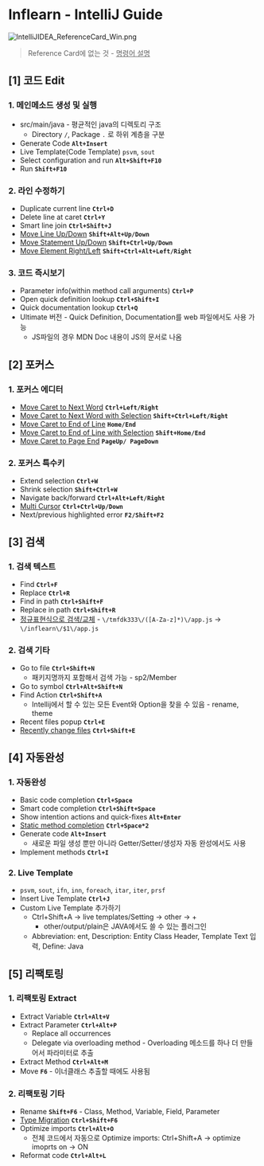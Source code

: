 # Inflearn - IntelliJ Guide

![IntelliJIDEA_ReferenceCard_Win.png](https://github.com/tmfdk333/intellij-guide/blob/master/images/IntelliJIDEA_ReferenceCard_Win.png)

> Reference Card에 없는 것 - <ins>명령어 설명</ins>

## [1] 코드 Edit
### 1. 메인메소드 생성 및 실행
- src/main/java - 평균적인 java의 디렉토리 구조
    - Directory `/`, Package `.` 로 하위 계층을 구분
- Generate Code **`Alt+Insert`**
- Live Template(Code Template) `psvm`, `sout`
- Select configuration and run **`Alt+Shift+F10`**
- Run **`Shift+F10`**

### 2. 라인 수정하기
- Duplicate current line **`Ctrl+D`**
- Delete line at caret **`Ctrl+Y`**
- Smart line join **`Ctrl+Shift+J`**
- <ins>Move Line Up/Down</ins> **`Shift+Alt+Up/Down`**
- <ins>Move Statement Up/Down</ins> **`Shift+Ctrl+Up/Down`**
- <ins>Move Element Right/Left</ins> **`Shift+Ctrl+Alt+Left/Right`**

### 3. 코드 즉시보기
- Parameter info(within method call arguments) **`Ctrl+P`**
- Open quick definition lookup **`Ctrl+Shift+I`**
- Quick documentation lookup **`Ctrl+Q`**
- Ultimate 버전 - Quick Definition, Documentation를 web 파일에서도 사용 가능
    - JS파일의 경우 MDN Doc 내용이 JS의 문서로 나옴

## [2] 포커스
### 1. 포커스 에디터
- <ins>Move Caret to Next Word</ins> **`Ctrl+Left/Right`**
- <ins>Move Caret to Next Word with Selection</ins> **`Shift+Ctrl+Left/Right`**
- <ins>Move Caret to End of Line</ins> **`Home/End`**
- <ins>Move Caret to End of Line with Selection</ins> **`Shift+Home/End`**
- <ins>Move Caret to Page End</ins> **`PageUp/ PageDown`**

### 2. 포커스 특수키
- Extend selection **`Ctrl+W`**
- Shrink selection **`Shift+Ctrl+W`**
- Navigate back/forward **`Ctrl+Alt+Left/Right`**
- <ins>Multi Cursor</ins> **`Ctrl+Ctrl+Up/Down`**
- Next/previous highlighted error **`F2/Shift+F2`**

## [3] 검색
### 1. 검색 텍스트
- Find **`Ctrl+F`**
- Replace **`Ctrl+R`**
- Find in path **`Ctrl+Shift+F`**
- Replace in path **`Ctrl+Shift+R`**
- <ins>정규표현식으로 검색/교체</ins> - `\/tmfdk333\/([A-Za-z]*)\/app.js` → `\/inflearn\/$1\/app.js`

### 2. 검색 기타
- Go to file **`Ctrl+Shift+N`**
    - 패키지명까지 포함해서 검색 가능 - sp2/Member
- Go to symbol **`Ctrl+Alt+Shift+N`**
- Find Action **`Ctrl+Shift+A`**
    - Intellij에서 할 수 있는 모든 Event와 Option을 찾을 수 있음 - rename, theme
- Recent files popup **`Ctrl+E`**
- <ins>Recently change files</ins> **`Ctrl+Shift+E`**

## [4] 자동완성
### 1. 자동완성
- Basic code completion **`Ctrl+Space`**
- Smart code completion **`Ctrl+Shift+Space`**
- Show intention actions and quick-fixes **`Alt+Enter`**
- <ins>Static method completion</ins> **`Ctrl+Space*2`**
- Generate code **`Alt+Insert`**
    - 새로운 파일 생성 뿐만 아니라 Getter/Setter/생성자 자동 완성에서도 사용
- Implement methods **`Ctrl+I`**

### 2. Live Template
- `psvm`, `sout`, `ifn`, `inn`, `foreach`, `itar`, `iter`, `prsf`
- Insert Live Template **`Ctrl+J`**
- Custom Live Template 추가하기
    - Ctrl+Shift+A → live templates/Setting → other → + 
        - other/output/plain은 JAVA에서도 쓸 수 있는 플러그인 
    - Abbreviation: ent, Description: Entity Class Header, Template Text 입력, Define: Java

## [5] 리팩토링
### 1. 리팩토링 Extract
- Extract Variable **`Ctrl+Alt+V`**
- Extract Parameter **`Ctrl+Alt+P`**
    - Replace all occurrences
    - Delegate via overloading method - Overloading 메소드를 하나 더 만들어서 파라미터로 추출 
- Extract Method **`Ctrl+Alt+M`**
- Move **`F6`** - 이너클래스 추출할 때에도 사용됨
 
### 2. 리팩토링 기타
- Rename **`Shift+F6`** - Class, Method, Variable, Field, Parameter
- <ins>Type Migration</ins> **`Ctrl+Shift+F6`**
- Optimize imports **`Ctrl+Alt+O`**
    - 전체 코드에서 자동으로 Optimize imports: Ctrl+Shift+A → optimize imoprts on → ON
- Reformat code **`Ctrl+Alt+L`**